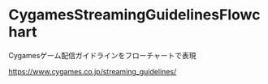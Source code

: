 # CygamesStreamingGuidelinesFlowchart
Cygamesゲーム配信ガイドラインをフローチャートで表現

https://www.cygames.co.jp/streaming_guidelines/
